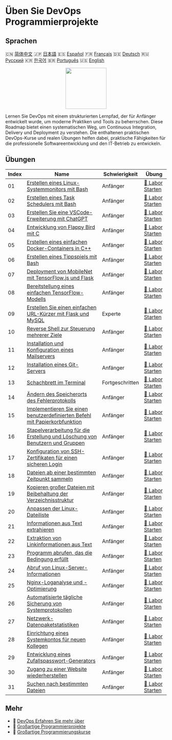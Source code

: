 # Üben Sie DevOps Programmierprojekte

## Sprachen

🇨🇳 [简体中文](README_zh.md) 🇯🇵 [日本語](README_ja.md) 🇪🇸 [Español](README_es.md) 🇫🇷 [Français](README_fr.md) 🇩🇪 [Deutsch](README_de.md) 🇷🇺 [Русский](README_ru.md) 🇰🇷 [한국어](README_ko.md) 🇧🇷 [Português](README_pt.md) 🇺🇸 [English](README.md) 

<div align="center">
<img width="128px" src="https://file.labex.io/path/a3Od9y18p0bV.png">
</div>

Lernen Sie DevOps mit einem strukturierten Lernpfad, der für Anfänger entwickelt wurde, um moderne Praktiken und Tools zu beherrschen. Diese Roadmap bietet einen systematischen Weg, um Continuous Integration, Delivery und Deployment zu verstehen. Die enthaltenen praktischen DevOps-Kurse und realen Übungen helfen dabei, praktische Fähigkeiten für die professionelle Softwareentwicklung und den IT-Betrieb zu entwickeln.

## Übungen

|   Index | Name                                                                                                                                                               | Schwierigkeit   | Übung                                                                                                     |
|---------|--------------------------------------------------------------------------------------------------------------------------------------------------------------------|-----------------|-----------------------------------------------------------------------------------------------------------|
|      01 | [Erstellen eines Linux-Systemmonitors mit Bash](https://labex.io/de/courses/project-build-a-linux-system-monitor-using-bash)                                       | Anfänger        | [🚀 Labor Starten](https://labex.io/de/courses/project-build-a-linux-system-monitor-using-bash)           |
|      02 | [Erstellen eines Task Schedulers mit Bash](https://labex.io/de/courses/project-build-a-task-scheduler-using-bash)                                                  | Anfänger        | [🚀 Labor Starten](https://labex.io/de/courses/project-build-a-task-scheduler-using-bash)                 |
|      03 | [Erstellen Sie eine VSCode-Erweiterung mit ChatGPT](https://labex.io/de/courses/project-build-an-vscode-extension-with-chatgpt)                                    | Anfänger        | [🚀 Labor Starten](https://labex.io/de/courses/project-build-an-vscode-extension-with-chatgpt)            |
|      04 | [Entwicklung von Flappy Bird mit C](https://labex.io/de/courses/project-building-flappy-bird-using-c)                                                              | Anfänger        | [🚀 Labor Starten](https://labex.io/de/courses/project-building-flappy-bird-using-c)                      |
|      05 | [Erstellen eines einfachen Docker-Containers in C++](https://labex.io/de/courses/project-creating-a-simple-docker-container-in-cpp)                                | Anfänger        | [🚀 Labor Starten](https://labex.io/de/courses/project-creating-a-simple-docker-container-in-cpp)         |
|      06 | [Erstellen eines Tippspiels mit Bash](https://labex.io/de/courses/project-creating-a-typing-game-using-bash)                                                       | Anfänger        | [🚀 Labor Starten](https://labex.io/de/courses/project-creating-a-typing-game-using-bash)                 |
|      07 | [Deployment von MobileNet mit TensorFlow.js und Flask](https://labex.io/de/courses/project-deploying-mobilenet-with-tensorflowjs-and-flask)                        | Anfänger        | [🚀 Labor Starten](https://labex.io/de/courses/project-deploying-mobilenet-with-tensorflowjs-and-flask)   |
|      08 | [Bereitstellung eines einfachen TensorFlow-Modells](https://labex.io/de/courses/project-deploying-a-simple-tensorflow-model)                                       | Anfänger        | [🚀 Labor Starten](https://labex.io/de/courses/project-deploying-a-simple-tensorflow-model)               |
|      09 | [Erstellen Sie einen einfachen URL-Kürzer mit Flask und MySQL](https://labex.io/de/courses/project-build-a-simple-url-shortener-with-flask-and-mysql)              | Experte         | [🚀 Labor Starten](https://labex.io/de/courses/project-build-a-simple-url-shortener-with-flask-and-mysql) |
|      10 | [Reverse Shell zur Steuerung mehrerer Ziele](https://labex.io/de/courses/project-reverse-shell-to-control-multiple-targets)                                        | Anfänger        | [🚀 Labor Starten](https://labex.io/de/courses/project-reverse-shell-to-control-multiple-targets)         |
|      11 | [Installation und Konfiguration eines Mailservers](https://labex.io/de/courses/project-installing-and-configuring-a-mail-server)                                   | Anfänger        | [🚀 Labor Starten](https://labex.io/de/courses/project-installing-and-configuring-a-mail-server)          |
|      12 | [Installation eines Git-Servers](https://labex.io/de/courses/project-installing-a-git-server)                                                                      | Anfänger        | [🚀 Labor Starten](https://labex.io/de/courses/project-installing-a-git-server)                           |
|      13 | [Schachbrett im Terminal](https://labex.io/de/courses/project-chess-board-in-terminal)                                                                             | Fortgeschritten | [🚀 Labor Starten](https://labex.io/de/courses/project-chess-board-in-terminal)                           |
|      14 | [Ändern des Speicherorts des Fehlerprotokolls](https://labex.io/de/courses/project-changing-the-error-log-location)                                                | Anfänger        | [🚀 Labor Starten](https://labex.io/de/courses/project-changing-the-error-log-location)                   |
|      15 | [Implementieren Sie einen benutzerdefinierten Befehl mit Papierkorbfunktion](https://labex.io/de/courses/project-avoid-accidental-deletion)                        | Anfänger        | [🚀 Labor Starten](https://labex.io/de/courses/project-avoid-accidental-deletion)                         |
|      16 | [Stapelverarbeitung für die Erstellung und Löschung von Benutzern und Gruppen](https://labex.io/de/courses/project-bulk-creation-and-deletion-of-users-and-groups) | Anfänger        | [🚀 Labor Starten](https://labex.io/de/courses/project-bulk-creation-and-deletion-of-users-and-groups)    |
|      17 | [Konfiguration von SSH-Zertifikaten für einen sicheren Login](https://labex.io/de/courses/project-certificate-configuration)                                       | Anfänger        | [🚀 Labor Starten](https://labex.io/de/courses/project-certificate-configuration)                         |
|      18 | [Dateien ab einer bestimmten Zeitpunkt sammeln](https://labex.io/de/courses/project-collect-files-from-specified-time)                                             | Anfänger        | [🚀 Labor Starten](https://labex.io/de/courses/project-collect-files-from-specified-time)                 |
|      19 | [Kopieren großer Dateien mit Beibehaltung der Verzeichnisstruktur](https://labex.io/de/courses/project-copy-specified-files)                                       | Anfänger        | [🚀 Labor Starten](https://labex.io/de/courses/project-copy-specified-files)                              |
|      20 | [Anpassen der Linux-Dateiliste](https://labex.io/de/courses/project-directory-size)                                                                                | Anfänger        | [🚀 Labor Starten](https://labex.io/de/courses/project-directory-size)                                    |
|      21 | [Informationen aus Text extrahieren](https://labex.io/de/courses/project-extracting-information-from-text)                                                         | Anfänger        | [🚀 Labor Starten](https://labex.io/de/courses/project-extracting-information-from-text)                  |
|      22 | [Extraktion von Linkinformationen aus Text](https://labex.io/de/courses/project-extracting-link-information-from-text)                                             | Anfänger        | [🚀 Labor Starten](https://labex.io/de/courses/project-extracting-link-information-from-text)             |
|      23 | [Programm abrufen, das die Bedingung erfüllt](https://labex.io/de/courses/project-get-program-that-satisfies-the-condition)                                        | Anfänger        | [🚀 Labor Starten](https://labex.io/de/courses/project-get-program-that-satisfies-the-condition)          |
|      24 | [Abruf von Linux-Server-Informationen](https://labex.io/de/courses/project-get-system-information)                                                                 | Anfänger        | [🚀 Labor Starten](https://labex.io/de/courses/project-get-system-information)                            |
|      25 | [Nginx-Loganalyse und -Optimierung](https://labex.io/de/courses/project-log-analysis)                                                                              | Anfänger        | [🚀 Labor Starten](https://labex.io/de/courses/project-log-analysis)                                      |
|      26 | [Automatisierte tägliche Sicherung von Systemprotokollen](https://labex.io/de/courses/project-log-backup)                                                          | Anfänger        | [🚀 Labor Starten](https://labex.io/de/courses/project-log-backup)                                        |
|      27 | [Netzwerk-Datenpaketstatistiken](https://labex.io/de/courses/project-network-data-packet-statistics)                                                               | Anfänger        | [🚀 Labor Starten](https://labex.io/de/courses/project-network-data-packet-statistics)                    |
|      28 | [Einrichtung eines Systemkontos für neuen Kollegen](https://labex.io/de/courses/project-new-colleague-system-account-setup)                                        | Anfänger        | [🚀 Labor Starten](https://labex.io/de/courses/project-new-colleague-system-account-setup)                |
|      29 | [Entwicklung eines Zufallspasswort-Generators](https://labex.io/de/courses/project-password-generator)                                                             | Anfänger        | [🚀 Labor Starten](https://labex.io/de/courses/project-password-generator)                                |
|      30 | [Zugang zu einer Website wiederherstellen](https://labex.io/de/courses/project-restore-access-to-website)                                                          | Anfänger        | [🚀 Labor Starten](https://labex.io/de/courses/project-restore-access-to-website)                         |
|      31 | [Suchen nach bestimmten Dateien](https://labex.io/de/courses/project-searching-for-specific-files)                                                                 | Anfänger        | [🚀 Labor Starten](https://labex.io/de/courses/project-searching-for-specific-files)                      |

## Mehr

- 🔗 [DevOps Erfahren Sie mehr über](https://labex.io/de/skilltrees/devops)
- 🔗 [Großartige Programmierprojekte](https://github.com/labex-labs/awesome-programming-projects)
- 🔗 [Großartige Programmierungskurse](https://github.com/labex-labs/awesome-programming-courses)

